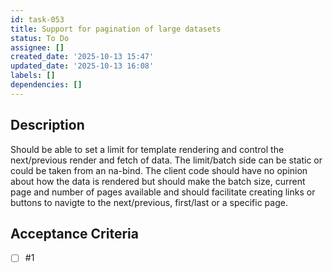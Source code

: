 ```yaml
---
id: task-053
title: Support for pagination of large datasets
status: To Do
assignee: []
created_date: '2025-10-13 15:47'
updated_date: '2025-10-13 16:08'
labels: []
dependencies: []
---
```


## Description

<!-- SECTION:DESCRIPTION:BEGIN -->
Should be able to set a limit for template rendering and control the next/previous render and fetch of data. The limit/batch side can be static or could be taken from an na-bind.
The client code should have no opinion about how the data is rendered but should make the batch size, current page and number of pages available and should facilitate creating links or buttons to navigte to the next/previous, first/last or a specific page.
<!-- SECTION:DESCRIPTION:END -->

## Acceptance Criteria
<!-- AC:BEGIN -->
- [ ] #1 <template> rendering should be supported
<!-- AC:END -->
